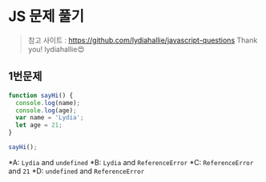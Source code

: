 # JS 문제 풀기
> 참고 사이트 : <https://github.com/lydiahallie/javascript-questions>
Thank you! lydiahallie😍

## 1번문제
```javascript
function sayHi() {
  console.log(name);
  console.log(age);
  var name = 'Lydia';
  let age = 21;
}

sayHi();
```
*A: `Lydia` and `undefined`
*B: `Lydia` and `ReferenceError`
*C: `ReferenceError` and `21`
*D: `undefined` and `ReferenceError`
